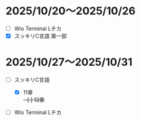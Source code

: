 # 2025/10/20〜2025/10/26
- [ ] Wio Terminal Lチカ
- [x] スッキリC言語 第一部

# 2025/10/27〜2025/10/31
- [ ] スッキリC言語
  - [x] 11章  
  ~~- [ ] 12章~~
- [ ] Wio Terminal Lチカ


